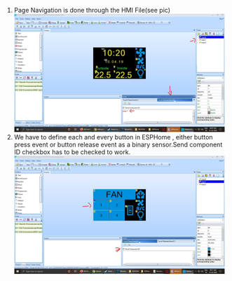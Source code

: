 
1. Page Navigation is done through the HMI File(see pic)
![](image/1.jpg)
2. We have to define each and every button in ESPHome , either button press event or button release event as a binary sensor.Send component ID checkbox has to be checked to work.
![](image/2.jpg)

